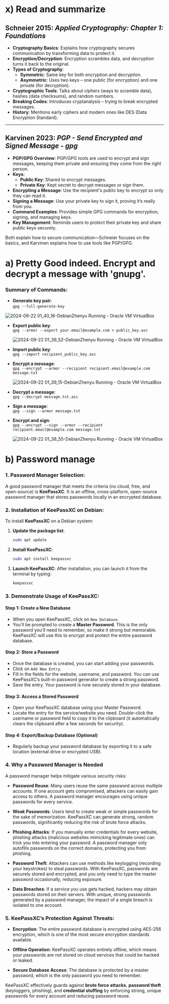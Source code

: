 # x) Read and summarize

## Schneier 2015: *Applied Cryptography: Chapter 1: Foundations*

- **Cryptography Basics**: Explains how cryptography secures communication by transforming data to protect it.
- **Encryption/Decryption**: Encryption scrambles data, and decryption turns it back to the original.
- **Types of Cryptography**:
  - **Symmetric**: Same key for both encryption and decryption.
  - **Asymmetric**: Uses two keys – one public (for encryption) and one private (for decryption).
- **Cryptographic Tools**: Talks about ciphers (ways to scramble data), hashes (data checksums), and random numbers.
- **Breaking Codes**: Introduces cryptanalysis – trying to break encrypted messages.
- **History**: Mentions early ciphers and modern ones like DES (Data Encryption Standard).

---

## Karvinen 2023: *PGP - Send Encrypted and Signed Message - gpg*

- **PGP/GPG Overview**: PGP/GPG tools are used to encrypt and sign messages, keeping them private and ensuring they come from the right person.
- **Keys**:
  - **Public Key**: Shared to encrypt messages.
  - **Private Key**: Kept secret to decrypt messages or sign them.
- **Encrypting a Message**: Use the recipient's public key to encrypt so only they can read it.
- **Signing a Message**: Use your private key to sign it, proving it’s really from you.
- **Command Examples**: Provides simple GPG commands for encryption, signing, and managing keys.
- **Key Management**: Reminds users to protect their private key and share public keys securely.

Both explain how to secure communication—Schneier focuses on the basics, and Karvinen explains how to use tools like PGP/GPG.


# a) Pretty Good indeed. Encrypt and decrypt a message with 'gnupg'.
### Summary of Commands:

- **Generate key pair**:  
  `gpg --full-generate-key`
  
![2024-09-22 01_40_16-DebianZhenyu  Running  - Oracle VM VirtualBox](https://github.com/user-attachments/assets/f80a0acd-a474-40c5-a964-c481cbe72ae3)

- **Export public key**:  
  `gpg --armor --export your.email@example.com > public_key.asc`

  ![2024-09-22 01_39_52-DebianZhenyu  Running  - Oracle VM VirtualBox](https://github.com/user-attachments/assets/c4974544-8769-43e9-a891-0b373dfca46b)


- **Import public key**:  
  `gpg --import recipient_public_key.asc`


- **Encrypt a message**:  
  `gpg --encrypt --armor --recipient recipient.email@example.com message.txt`

  ![2024-09-22 01_39_15-DebianZhenyu  Running  - Oracle VM VirtualBox](https://github.com/user-attachments/assets/780ee1a4-77f0-4814-9492-e4c068483886)


- **Decrypt a message**:  
  `gpg --decrypt message.txt.asc`

- **Sign a message**:  
  `gpg --sign --armor message.txt`

- **Encrypt and sign**:  
  `gpg --encrypt --sign --armor --recipient recipient.email@example.com message.txt`

    ![2024-09-22 01_38_55-DebianZhenyu  Running  - Oracle VM VirtualBox](https://github.com/user-attachments/assets/d1feb01f-6c8e-4243-b701-9f5b26c6afea)

# b) Password manage 

### 1. **Password Manager Selection**:  
A good password manager that meets the criteria (no cloud, free, and open-source) is **KeePassXC**. It is an offline, cross-platform, open-source password manager that stores passwords locally in an encrypted database.

### 2. **Installation of KeePassXC on Debian**:

To install **KeePassXC** on a Debian system:

1. **Update the package list**:
   ```bash
   sudo apt update
   ```

2. **Install KeePassXC**:
   ```bash
   sudo apt install keepassxc
   ```

3. **Launch KeePassXC**:
   After installation, you can launch it from the terminal by typing:
   ```bash
   keepassxc
   ```

### 3. **Demonstrate Usage of KeePassXC**:

#### Step 1: **Create a New Database**
- When you open KeePassXC, click on `New Database`.
- You’ll be prompted to create a **Master Password**. This is the only password you’ll need to remember, so make it strong but memorable. KeePassXC will use this to encrypt and protect the entire password database.

#### Step 2: **Store a Password**
- Once the database is created, you can start adding your passwords.
- Click on `Add New Entry`.
- Fill in the fields for the website, username, and password. You can use KeePassXC’s built-in password generator to create a strong password.
- Save the entry. Your password is now securely stored in your database.

#### Step 3: **Access a Stored Password**
- Open your KeePassXC database using your Master Password.
- Locate the entry for the service/website you need. Double-click the username or password field to copy it to the clipboard (it automatically clears the clipboard after a few seconds for security).

#### Step 4: **Export/Backup Database (Optional)**
- Regularly backup your password database by exporting it to a safe location (external drive or encrypted USB).

### 4. **Why a Password Manager is Needed**

A password manager helps mitigate various security risks:

- **Password Reuse**: Many users reuse the same password across multiple accounts. If one account gets compromised, attackers can easily gain access to others. A password manager encourages using unique passwords for every service.
  
- **Weak Passwords**: Users tend to create weak or simple passwords for the sake of memorization. KeePassXC can generate strong, random passwords, significantly reducing the risk of brute force attacks.

- **Phishing Attacks**: If you manually enter credentials for every website, phishing attacks (malicious websites mimicking legitimate ones) can trick you into entering your password. A password manager only autofills passwords on the correct domains, protecting you from phishing.

- **Password Theft**: Attackers can use methods like keylogging (recording your keystrokes) to steal passwords. With KeePassXC, passwords are securely stored and encrypted, and you only need to type the master password occasionally, reducing exposure.

- **Data Breaches**: If a service you use gets hacked, hackers may obtain passwords stored on their servers. With unique, strong passwords generated by a password manager, the impact of a single breach is isolated to one account.

### 5. **KeePassXC’s Protection Against Threats**:

- **Encryption**: The entire password database is encrypted using AES-256 encryption, which is one of the most secure encryption standards available.
  
- **Offline Operation**: KeePassXC operates entirely offline, which means your passwords are not stored on cloud services that could be hacked or leaked.

- **Secure Database Access**: The database is protected by a master password, which is the only password you need to remember.

KeePassXC effectively guards against **brute force attacks**, **password theft** (keyloggers, phishing), and **credential stuffing** by enforcing strong, unique passwords for every account and reducing password reuse.

